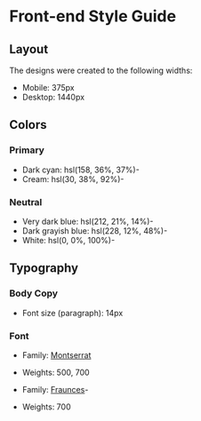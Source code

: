 # Front-end Style Guide

## Layout

The designs were created to the following widths:

- Mobile: 375px
- Desktop: 1440px

## Colors

### Primary

- Dark cyan: hsl(158, 36%, 37%)-
- Cream: hsl(30, 38%, 92%)-

### Neutral

- Very dark blue: hsl(212, 21%, 14%)-
- Dark grayish blue: hsl(228, 12%, 48%)-
- White: hsl(0, 0%, 100%)-

## Typography

### Body Copy

- Font size (paragraph): 14px

### Font

- Family: [Montserrat](https://fonts.google.com/specimen/Montserrat)
- Weights: 500, 700

- Family: [Fraunces](https://fonts.google.com/specimen/Fraunces)-
- Weights: 700
